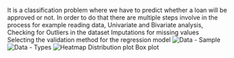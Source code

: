 It is a classification problem where we have to predict whether a loan will be approved or not. In order to do that there are multiple steps involve in the process for example reading data, Univariate and Bivariate analysis,
Checking for Outliers in the dataset
Imputations for missing values
Selecting the validation method for the regression model
![Data - Sample](https://github.com/Talha-Javed965/Loan-Prediction-System/assets/83302927/c7733d8b-75f2-4675-a55d-0f68436d0c53)
![Data - Types](https://github.com/Talha-Javed965/Loan-Prediction-System/assets/83302927/142800e3-3de6-4e1a-9543-e5f727a49ce4)
![![Heatmap](https://github.com/Talha-Javed965/Loan-Prediction-System/assets/83302927/2932bae8-70df-4108-9b15-10cc205a4202)
Distribution plot   Box plot](https://github.com/Talha-Javed965/Loan-Prediction-System/assets/83302927/d4b53200-4c66-4a39-ae00-b0a688093652)
